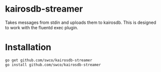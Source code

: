 # kairosdb-streamer
Takes messages from stdin and uploads them to kairosdb. This is designed to work with the fluentd exec plugin. 

# Installation
```bash
go get github.com/swco/kairosdb-streamer
go install github.com/swco/kairosdb-streamer
```
